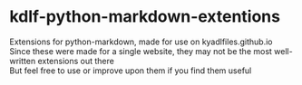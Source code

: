 # kdlf-python-markdown-extentions
Extensions for python-markdown, made for use on kyadlfiles.github.io  
Since these were made for a single website, they may not be the most well-written extensions out there  
But feel free to use or improve upon them if you find them useful